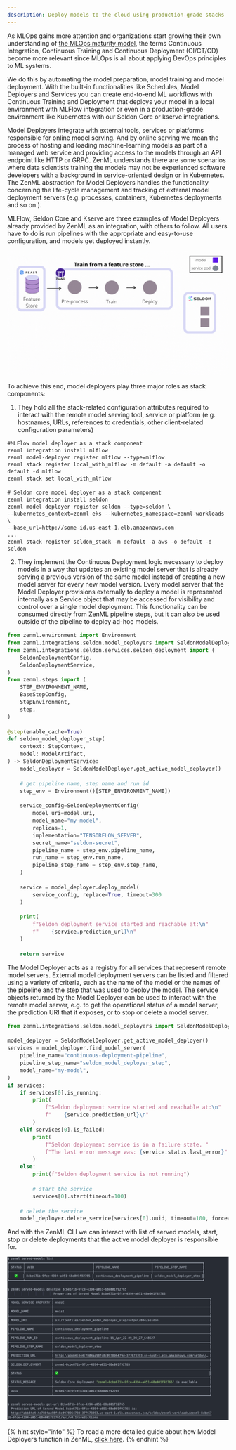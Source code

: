 ```yaml
---
description: Deploy models to the cloud using production-grade stacks
---
```


As MLOps gains more attention and organizations start growing their own
understanding of [the MLOps maturity model](https://blog.zenml.io/mlops-maturity-models/), the terms Continuous Integration,
Continuous Training and Continuous Deployment (CI/CT/CD) become more relevant
since MLOps is all about applying DevOps principles to ML systems.

We do this by automating the model preparation, model training and model
deployment. With the built-in functionalities like Schedules, Model Deployers
and Services you can create end-to-end ML workflows with Continuous Training and
Deployment that deploys your model in a local environment with MLFlow
integration or even in a production-grade environment like Kubernetes with our
Seldon Core or kserve integrations.

Model Deployers integrate with external tools, services or platforms responsible for online model serving. And by online serving we mean the process of hosting and loading machine-learning models as part of a managed web service and providing access to the models through an API endpoint like HTTP or GRPC. ZenML understands there are some scenarios where data scientists training the models may not be experienced software developers with a background in service-oriented design or in Kubernetes. The ZenML abstraction for Model Deployers handles the functionality concerning the life-cycle management and tracking of external model deployment servers (e.g. processes, containers, Kubernetes deployments and so on.).

MLFlow, Seldon Core and Kserve are three examples of Model Deployers already provided by
ZenML as an integration, with others to follow. All users have to
do is run pipelines with the appropriate and easy-to-use configuration, and
models get deployed instantly.

![Seldon model deployer workflow, animated](../../../book/assets/deployment/seldon-model-deployer.gif)

To achieve this end, model deployers play three major roles as stack components:

1. They hold all the stack-related configuration attributes required to interact with the remote model serving tool, service or platform (e.g. hostnames, URLs, references to credentials, other client-related configuration parameters)

```shell
#MLFlow model deployer as a stack component
zenml integration install mlflow
zenml model-deployer register mlflow --type=mlflow
zenml stack register local_with_mlflow -m default -a default -o default -d mlflow
zenml stack set local_with_mlflow

# Seldon core model deployer as a stack component
zenml integration install seldon
zenml model-deployer register seldon --type=seldon \
--kubernetes_context=zenml-eks --kubernetes_namespace=zenml-workloads \
--base_url=http://some-id.us-east-1.elb.amazonaws.com
...
zenml stack register seldon_stack -m default -a aws -o default -d seldon
 ```

2. They implement the Continuous Deployment logic necessary to deploy models in a
 way that updates an existing model server that is already serving a previous
 version of the same model instead of creating a new model server for every new
 model version. Every model server that the Model Deployer provisions externally
 to deploy a model is represented internally as a Service object that may be
 accessed for visibility and control over a single model deployment. This
 functionality can be consumed directly from ZenML pipeline steps, but it can
 also be used outside of the pipeline to deploy ad-hoc models.

```python
from zenml.environment import Environment
from zenml.integrations.seldon.model_deployers import SeldonModelDeployer
from zenml.integrations.seldon.services.seldon_deployment import (
    SeldonDeploymentConfig,
    SeldonDeploymentService,
)
from zenml.steps import (
    STEP_ENVIRONMENT_NAME,
    BaseStepConfig,
    StepEnvironment,
    step,
)

@step(enable_cache=True)
def seldon_model_deployer_step(
    context: StepContext,
    model: ModelArtifact,
) -> SeldonDeploymentService:
    model_deployer = SeldonModelDeployer.get_active_model_deployer()

    # get pipeline name, step name and run id
    step_env = Environment()[STEP_ENVIRONMENT_NAME])

    service_config=SeldonDeploymentConfig(
        model_uri=model.uri,
        model_name="my-model",
        replicas=1,
        implementation="TENSORFLOW_SERVER",
        secret_name="seldon-secret",
        pipeline_name = step_env.pipeline_name,
        run_name = step_env.run_name,
        pipeline_step_name = step_env.step_name,
    )

    service = model_deployer.deploy_model(
        service_config, replace=True, timeout=300
    )

    print(
        f"Seldon deployment service started and reachable at:\n"
        f"    {service.prediction_url}\n"
    )

    return service
```

The Model Deployer acts as a registry for all services that represent remote model servers. External model deployment servers can be listed and filtered using a variety of criteria, such as the name of the model or the names of the pipeline and the step that was used to deploy the model. The service objects returned by the Model Deployer can be used to interact with the remote model server, e.g. to get the operational status of a model server, the prediction URI that it exposes, or to stop or delete a model server.

```python
from zenml.integrations.seldon.model_deployers import SeldonModelDeployer

model_deployer = SeldonModelDeployer.get_active_model_deployer()
services = model_deployer.find_model_server(
    pipeline_name="continuous-deployment-pipeline",
    pipeline_step_name="seldon_model_deployer_step",
    model_name="my-model",
)
if services:
    if services[0].is_running:
        print(
            f"Seldon deployment service started and reachable at:\n"
            f"    {service.prediction_url}\n"
        )
    elif services[0].is_failed:
        print(
            f"Seldon deployment service is in a failure state. "
            f"The last error message was: {service.status.last_error}"
        )
    else:
        print(f"Seldon deployment service is not running")

        # start the service
        services[0].start(timeout=100)

    # delete the service
    model_deployer.delete_service(services[0].uuid, timeout=100, force=False)
```

And with the ZenML CLI we can interact with list of served models, start, stop or delete deployments that the active model deployer is responsible for.

![Example of the output from the ZenML CLI](../../../book/assets/deployment/served-models-cli.png)

{% hint style="info" %}
To read a more detailed guide about how Model Deployers function in ZenML,
[click here](../../component-gallery/model-deployers/model-deployers.md).
{% endhint %}